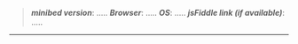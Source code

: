 > **_minibed version_**: ..... 
> **_Browser_**: .....
> **_OS_**: .....
> **_jsFiddle link (if available)_**: .....
----------
